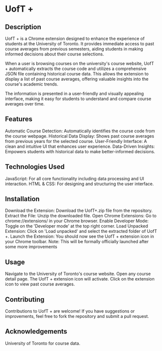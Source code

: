 # UofT +

## Description

UofT + is a Chrome extension designed to enhance the experience of students at the University of Toronto. It provides immediate access to past course averages from previous semesters, aiding students in making informed decisions about their course selections.

When a user is browsing courses on the university's course website, UofT + automatically extracts the course code and utilizes a comprehensive JSON file containing historical course data. This allows the extension to display a list of past course averages, offering valuable insights into the course's academic trends.

The information is presented in a user-friendly and visually appealing interface, making it easy for students to understand and compare course averages over time.

## Features

Automatic Course Detection: Automatically identifies the course code from the course webpage.
Historical Data Display: Shows past course averages from previous years for the selected course.
User-Friendly Interface: A clean and intuitive UI that enhances user experience.
Data-Driven Insights: Empowers students with historical data to make better-informed decisions.

## Technologies Used

JavaScript: For all core functionality including data processing and UI interaction.
HTML & CSS: For designing and structuring the user interface.

## Installation

Download the Extension: Download the UofT+.zip file from the repository.
Extract the File: Unzip the downloaded file.
Open Chrome Extensions: Go to chrome://extensions/ in your Chrome browser.
Enable Developer Mode: Toggle on the 'Developer mode' at the top right corner.
Load Unpacked Extension: Click on 'Load unpacked' and select the extracted folder of UofT +.
Launch the Extension: You should now see the UofT + extension icon in your Chrome toolbar.
Note: This will be formally officially launched after some more improvements

## Usage

Navigate to the University of Toronto's course website.
Open any course detail page.
The UofT + extension icon will activate.
Click on the extension icon to view past course averages.

## Contributing

Contributions to UofT + are welcome! If you have suggestions or improvements, feel free to fork the repository and submit a pull request.

## Acknowledgements

University of Toronto for course data.